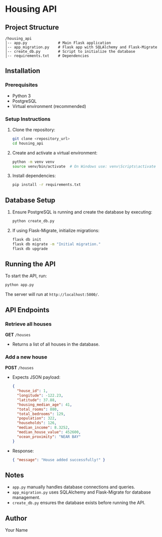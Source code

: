# Housing API

## Project Structure
```
/housing_api
│-- app.py              # Main Flask application
│-- app_migration.py    # Flask app with SQLAlchemy and Flask-Migrate
│-- create_db.py        # Script to initialize the database
│-- requirements.txt    # Dependencies
```

## Installation
### Prerequisites
- Python 3
- PostgreSQL
- Virtual environment (recommended)

### Setup Instructions
1. Clone the repository:
   ```sh
   git clone <repository_url>
   cd housing_api
   ```

2. Create and activate a virtual environment:
   ```sh
   python -m venv venv
   source venv/bin/activate  # On Windows use: venv\Scripts\activate
   ```

3. Install dependencies:
   ```sh
   pip install -r requirements.txt
   ```

## Database Setup
1. Ensure PostgreSQL is running and create the database by executing:
   ```sh
   python create_db.py
   ```

2. If using Flask-Migrate, initialize migrations:
   ```sh
   flask db init
   flask db migrate -m "Initial migration."
   flask db upgrade
   ```

## Running the API
To start the API, run:
```sh
python app.py
```
The server will run at `http://localhost:5000/`.

## API Endpoints
### Retrieve all houses
**GET** `/houses`
- Returns a list of all houses in the database.

### Add a new house
**POST** `/houses`
- Expects JSON payload:
  ```json
  {
    "house_id": 1,
    "longitude": -122.23,
    "latitude": 37.88,
    "housing_median_age": 41,
    "total_rooms": 880,
    "total_bedrooms": 129,
    "population": 322,
    "households": 126,
    "median_income": 8.3252,
    "median_house_value": 452600,
    "ocean_proximity": "NEAR BAY"
  }
  ```
- Response:
  ```json
  { "message": "House added successfully!" }
  ```

## Notes
- `app.py` manually handles database connections and queries.
- `app_migration.py` uses SQLAlchemy and Flask-Migrate for database management.
- `create_db.py` ensures the database exists before running the API.

## Author
Your Name

